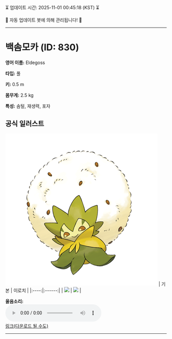 
⏳ 업데이트 시간: 2025-11-01 00:45:18 (KST) ⏳

🤖 자동 업데이트 봇에 의해 관리됩니다! 🤖

---

# 백솜모카 (ID: 830)
**영어 이름:** Eldegoss

**타입:** 풀

**키:** 0.5 m

**몸무게:** 2.5 kg

**특성:** 솜털, 재생력, 포자

## 공식 일러스트
![](https://raw.githubusercontent.com/PokeAPI/sprites/master/sprites/pokemon/other/official-artwork/830.png)
| 기본 | 이로치 |
|:----:|:------:|
| <img src="http://play.pokemonshowdown.com/sprites/ani/eldegoss.gif" width="200"> | <img src="http://play.pokemonshowdown.com/sprites/ani-shiny/eldegoss.gif" width="200"> |

**울음소리:**<br><audio controls src="https://raw.githubusercontent.com/PokeAPI/cries/main/cries/pokemon/latest/830.ogg"></audio><br> [링크(다운로드 될 수도)](https://raw.githubusercontent.com/PokeAPI/cries/main/cries/pokemon/latest/830.ogg)


---
